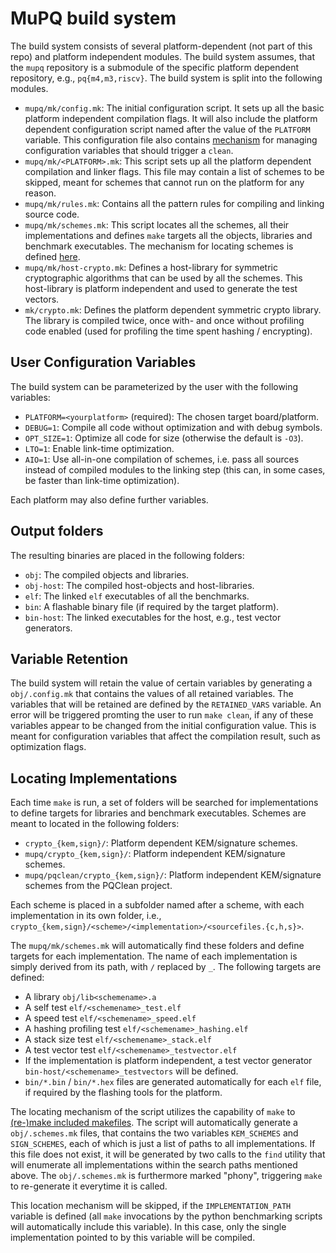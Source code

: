 # MuPQ build system

The build system consists of several platform-dependent (not part of this repo)
and platform independent modules. The build system assumes, that the `mupq`
repository is a submodule of the specific platform dependent repository, e.g.,
`pq{m4,m3,riscv}`. The build system is split into the following modules.

- `mupq/mk/config.mk`: The initial configuration script. It sets up all the
  basic platform independent compilation flags. It will also include the
  platform dependent configuration script named after the value of the
  `PLATFORM` variable. This configuration file also contains
  [mechanism](#variable-retention) for managing configuration variables that
  should trigger a `clean`.
- `mupq/mk/<PLATFORM>.mk`: This script sets up all the platform dependent
  compilation and linker flags. This file may contain a list of schemes to be
  skipped, meant for schemes that cannot run on the platform for any reason.
- `mupq/mk/rules.mk`: Contains all the pattern rules for compiling and linking
  source code.
- `mupq/mk/schemes.mk`: This script locates all the schemes, all their
  implementations and defines `make` targets all the objects, libraries and
  benchmark executables. The mechanism for locating schemes is defined
  [here](#locating-implementations).
- `mupq/mk/host-crypto.mk`: Defines a host-library for symmetric cryptographic
  algorithms that can be used by all the schemes. This host-library is platform
  independent and used to generate the test vectors.
- `mk/crypto.mk`: Defines the platform dependent symmetric crypto library. The
  library is compiled twice, once with- and once without profiling code enabled
  (used for profiling the time spent hashing / encrypting).

## User Configuration Variables

The build system can be parameterized by the user with the following variables:

- `PLATFORM=<yourplatform>` (required): The chosen target board/platform.
- `DEBUG=1`: Compile all code without optimization and with debug symbols.
- `OPT_SIZE=1`: Optimize all code for size (otherwise the default is `-O3`).
- `LTO=1`: Enable link-time optimization.
- `AIO=1`: Use all-in-one compilation of schemes, i.e. pass all sources instead
  of compiled modules to the linking step (this can, in some cases, be faster
  than link-time optimization).

Each platform may also define further variables.

## Output folders

The resulting binaries are placed in the following folders:

- `obj`: The compiled objects and libraries.
- `obj-host`: The compiled host-objects and host-libraries.
- `elf`: The linked `elf` executables of all the benchmarks.
- `bin`: A flashable binary file (if required by the target platform).
- `bin-host`: The linked executables for the host, e.g., test vector generators.

## Variable Retention

The build system will retain the value of certain variables by generating a
`obj/.config.mk` that contains the values of all retained variables. The
variables that will be retained are defined by the `RETAINED_VARS` variable. An
error will be triggered promting the user to run `make clean`, if any of these
variables appear to be changed from the initial configuration value. This is
meant for configuration variables that affect the compilation result, such as
optimization flags.
  
## Locating Implementations

Each time `make` is run, a set of folders will be searched for implementations
to define targets for libraries and benchmark executables. Schemes are meant to
located in the following folders:

- `crypto_{kem,sign}/`: Platform dependent KEM/signature schemes.
- `mupq/crypto_{kem,sign}/`: Platform independent KEM/signature schemes.
- `mupq/pqclean/crypto_{kem,sign}/`: Platform independent KEM/signature schemes
  from the PQClean project.

Each scheme is placed in a subfolder named after a scheme, with each
implementation in its own folder, i.e.,
`crypto_{kem,sign}/<scheme>/<implementation>/<sourcefiles.{c,h,s}>`.

The `mupq/mk/schemes.mk` will automatically find these folders and define
targets for each implementation. The name of each implementation is simply
derived from its path, with `/` replaced by `_`. The following targets are
defined:

- A library `obj/lib<schemename>.a`
- A self test `elf/<schemename>_test.elf`
- A speed test `elf/<schemename>_speed.elf`
- A hashing profiling test `elf/<schemename>_hashing.elf`
- A stack size test `elf/<schemename>_stack.elf`
- A test vector test `elf/<schemename>_testvector.elf`
- If the implementation is platform independent, a test vector generator
  `bin-host/<schemename>_testvectors` will be defined.
- `bin/*.bin` / `bin/*.hex` files are generated automatically for each `elf`
  file, if required by the flashing tools for the platform.

The locating mechanism of the script utilizes the capability of `make` to
[(re-)make included makefiles](https://www.gnu.org/software/make/manual/html_node/Remaking-Makefiles.html).
The script will automatically generate a `obj/.schemes.mk` files, that contains
the two variables `KEM_SCHEMES` and `SIGN_SCHEMES`, each of which is just a list
of paths to all implementations. If this file does not exist, it will be
generated by two calls to the `find` utility that will enumerate all
implementations within the search paths mentioned above. The `obj/.schemes.mk`
is furthermore marked "phony", triggering `make` to re-generate it everytime it
is called.

This location mechanism will be skipped, if the `IMPLEMENTATION_PATH` variable
is defined (all `make` invocations by the python benchmarking scripts will
automatically include this variable). In this case, only the single
implementation pointed to by this variable will be compiled.
